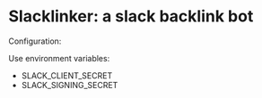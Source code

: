 # Slacklinker: a slack backlink bot

Configuration:

Use environment variables:

- SLACK_CLIENT_SECRET
- SLACK_SIGNING_SECRET
